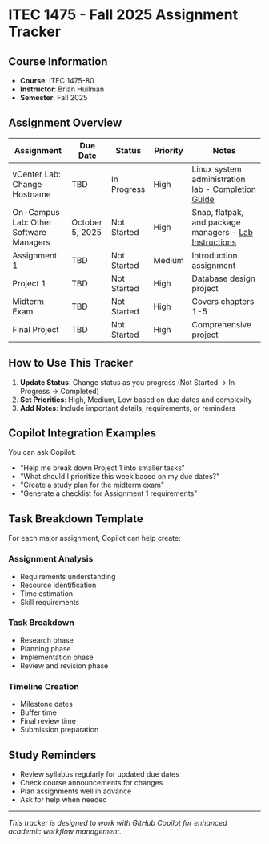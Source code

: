 # ITEC 1475 - Fall 2025 Assignment Tracker

## Course Information
- **Course**: ITEC 1475-80
- **Instructor**: Brian Huilman
- **Semester**: Fall 2025

## Assignment Overview

| Assignment | Due Date | Status | Priority | Notes |
|------------|----------|--------|----------|-------|
| vCenter Lab: Change Hostname | TBD | In Progress | High | Linux system administration lab - [Completion Guide](ITEC-1475/week2-linux-completion-guide.md) |
| On-Campus Lab: Other Software Managers | October 5, 2025 | Not Started | High | Snap, flatpak, and package managers - [Lab Instructions](ITEC-1475/other-software-managers-lab.md) |
| Assignment 1 | TBD | Not Started | Medium | Introduction assignment |
| Project 1 | TBD | Not Started | High | Database design project |
| Midterm Exam | TBD | Not Started | High | Covers chapters 1-5 |
| Final Project | TBD | Not Started | High | Comprehensive project |

## How to Use This Tracker

1. **Update Status**: Change status as you progress (Not Started → In Progress → Completed)
2. **Set Priorities**: High, Medium, Low based on due dates and complexity
3. **Add Notes**: Include important details, requirements, or reminders

## Copilot Integration Examples

You can ask Copilot:
- "Help me break down Project 1 into smaller tasks"
- "What should I prioritize this week based on my due dates?"
- "Create a study plan for the midterm exam"
- "Generate a checklist for Assignment 1 requirements"

## Task Breakdown Template

For each major assignment, Copilot can help create:

### Assignment Analysis
- Requirements understanding
- Resource identification
- Time estimation
- Skill requirements

### Task Breakdown
- Research phase
- Planning phase
- Implementation phase
- Review and revision phase

### Timeline Creation
- Milestone dates
- Buffer time
- Final review time
- Submission preparation

## Study Reminders

- Review syllabus regularly for updated due dates
- Check course announcements for changes
- Plan assignments well in advance
- Ask for help when needed

---

*This tracker is designed to work with GitHub Copilot for enhanced academic workflow management.*